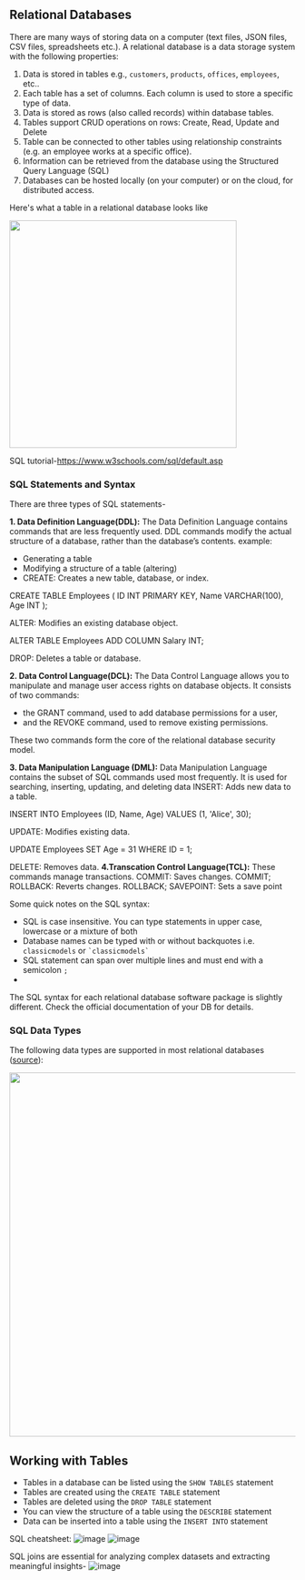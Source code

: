 ## Relational Databases

There are many ways of storing data on a computer (text files, JSON files, CSV files, spreadsheets etc.). A relational database is a data storage system with the following properties:

1. Data is stored in tables e.g., `customers`, `products`, `offices`, `employees`, etc..
2. Each table has a set of columns. Each column is used to store a specific type of data.
3. Data is stored as rows (also called records) within database tables.
4. Tables support CRUD operations on rows: Create, Read, Update and Delete
4. Table can be connected to other tables using relationship constraints (e.g. an employee works at a specific office).
5. Information can be retrieved from the database using the Structured Query Language (SQL)
6. Databases can be hosted locally (on your computer) or on the cloud, for distributed access.

Here's what a table in a relational database looks like

<img src="https://i.imgur.com/dUDclY0.png" width="400">

SQL tutorial-https://www.w3schools.com/sql/default.asp


### SQL Statements and Syntax

There are three types of SQL statements-

**1. Data Definition Language(DDL):**
The Data Definition Language contains commands that are less frequently used. DDL commands modify the actual structure of a database, rather than the database’s contents. example:
- Generating a table
- Modifying a structure of a table (altering)
- CREATE: Creates a new table, database, or index.

CREATE TABLE Employees (
    ID INT PRIMARY KEY,
    Name VARCHAR(100),
    Age INT
);

ALTER: Modifies an existing database object.

ALTER TABLE Employees ADD COLUMN Salary INT;

DROP: Deletes a table or database.

**2. Data Control Language(DCL):**
The Data Control Language allows you to manipulate and manage user access rights on database objects. It consists of two commands: 
- the GRANT command, used to add database permissions for a user,
- and the REVOKE command, used to remove existing permissions. 

These two commands form the core of the relational database security model.

**3. Data Manipulation Language (DML):**
Data Manipulation Language contains the subset of SQL commands used most frequently. It is used for searching, inserting, updating, and deleting data 
INSERT: Adds new data to a table.

INSERT INTO Employees (ID, Name, Age) VALUES (1, 'Alice', 30);

UPDATE: Modifies existing data.

UPDATE Employees SET Age = 31 WHERE ID = 1;

DELETE: Removes data.
**4.Transcation Control Language(TCL):**
These commands manage transactions.
COMMIT: Saves changes.
COMMIT;
ROLLBACK: Reverts changes.
ROLLBACK;
SAVEPOINT: Sets a save point



Some quick notes on the SQL syntax:

- SQL is case insensitive. You can type statements in upper case, lowercase or a mixture of both
- Database names can be typed with or without backquotes i.e. `classicmodels` or `` `classicmodels` ``
- SQL statement can span over multiple lines and must end with a semicolon `;`
- 

The SQL syntax for each relational database software package is slightly different. Check the official documentation of your DB for details.

### SQL Data Types

The following data types are supported in most relational databases ([source](https://www.journaldev.com)):

<img src="https://i.imgur.com/DkPrZq0.png" width="640">

## Working with Tables

* Tables in a database can be listed using the `SHOW TABLES` statement
* Tables are created using the `CREATE TABLE` statement
* Tables are deleted using the `DROP TABLE` statement
* You can view the structure of a table using the `DESCRIBE` statement
* Data can be inserted into a table using the `INSERT INTO` statement

SQL cheatsheet:
![image](https://learnsql.com/blog/sql-basics-cheat-sheet/sql-basics-cheat-sheet-a4-page-1.webp)
![image](https://learnsql.com/blog/sql-basics-cheat-sheet/sql-basics-cheat-sheet-a4-page-2.webp)


SQL joins are essential for analyzing complex datasets and extracting meaningful insights-
![image](https://github.com/user-attachments/assets/f5cc0b62-fc01-4ca9-b6d3-64cb587bf93f)





